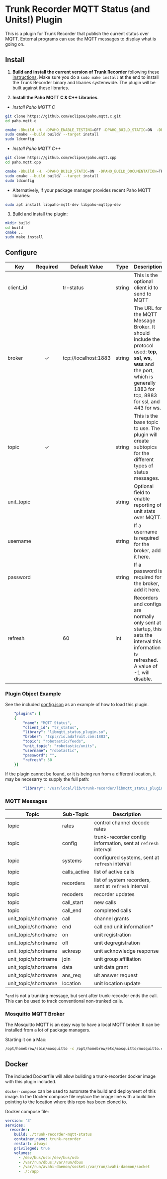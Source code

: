 # Trunk Recorder MQTT Status (and Units!) Plugin

This is a plugin for Trunk Recorder that publish the current status over MQTT. External programs can use the MQTT messages to display what is going on.

## Install

1. **Build and install the current version of Trunk Recorder** following these [instructions](https://github.com/robotastic/trunk-recorder/blob/master/docs/INSTALL-LINUX.md). Make sure you do a `sudo make install` at the end to install the Trunk Recorder binary and libaries systemwide. The plugin will be built against these libraries.

2. **Install the Paho MQTT C & C++ Libraries**.

- *Install Paho MQTT C*
```bash
git clone https://github.com/eclipse/paho.mqtt.c.git
cd paho.mqtt.c

cmake -Bbuild -H. -DPAHO_ENABLE_TESTING=OFF -DPAHO_BUILD_STATIC=ON  -DPAHO_WITH_SSL=ON -DPAHO_HIGH_PERFORMANCE=ON
sudo cmake --build build/ --target install
sudo ldconfig
```

- *Install Paho MQTT C++*
```bash
git clone https://github.com/eclipse/paho.mqtt.cpp
cd paho.mqtt.cpp

cmake -Bbuild -H. -DPAHO_BUILD_STATIC=ON  -DPAHO_BUILD_DOCUMENTATION=TRUE -DPAHO_BUILD_SAMPLES=TRUE
sudo cmake --build build/ --target install
sudo ldconfig
```

- Alternatively, if your package manager provides recent Paho MQTT libraries:

```bash
sudo apt install libpaho-mqtt-dev libpaho-mqttpp-dev
```


3. Build and install the plugin:

```bash
mkdir build
cd build
cmake ..
sudo make install
```

## Configure

| Key        | Required | Default Value | Type   | Description                                                  |
|------------| :------: | ------------- | ------ | ------------------------------------------------------------ |
| client_id  |          | tr-status     | string | This is the optional client id to send to MQTT |
| broker     |    ✓     |   tcp://localhost:1883            | string | The URL for the MQTT Message Broker. It should include the protocol used: **tcp**, **ssl**, **ws**, **wss** and the port, which is generally 1883 for tcp, 8883 for ssl, and 443 for ws. |
| topic      |    ✓     |               | string | This is the base topic to use. The plugin will create subtopics for the different types of status messages. |
| unit_topic |          |               | string | Optional field to enable reporting of unit stats over MQTT. |
| username   |          |               | string | If a username is required for the broker, add it here. |
| password   |          |               | string | If a password is required for the broker, add it here. |
| refresh    |          |        60     | int    | Recorders and configs are normally only sent at startup, this sets the interval this information is refreshed. A value of -1 will disable. |


### Plugin Object Example
See the included [config.json](./config.json) as an example of how to load this plugin.

```yaml
    "plugins": [
    {
        "name": "MQTT Status",
        "client_id": "tr_status",
        "library": "libmqtt_status_plugin.so",
        "broker": "tcp://io.adafruit.com:1883",
        "topic": "robotastic/feeds",
        "unit_topic": "robotastic/units",
        "username": "robotastic",
        "password": "",
        "refresh": 30
    }]
```
If the plugin cannot be found, or it is being run from a different location, it may be necesarry to supply the full path:
```yaml
        "library": "/usr/local/lib/trunk-recorder/libmqtt_status_plugin.so",
```

### MQTT Messages
| Topic | Sub-Topic | Description |
| ----- | ------- | ----------- |
| topic | rates | control channel decode rates |
| topic | config | trunk-recorder config information, sent at `refresh` interval  |
| topic | systems | configured systems, sent at `refresh` interval |
| topic | calls_active | list of active calls|
| topic | recorders | list of system recorders, sent at `refresh` interval |
| topic | recoders | recorder updates |
| topic | call_start | new calls |
|topic  | call_end | completed calls |
| unit_topic/shortname | call | channel grants |
| unit_topic/shortname | end | call end unit information\* |
| unit_topic/shortname | on | unit registration |
| unit_topic/shortname | off | unit degregistration |
| unit_topic/shortname | ackresp | unit acknowledge response |
| unit_topic/shortname | join | unit group affiliation |
| unit_topic/shortname | data | unit data grant |
| unit_topic/shortname | ans_req | uit answer request |
| unit_topic/shortname | location | unit location update |

\*`end` is not a trunking message, but sent after trunk-recorder ends the call.  This can be used to track conventional non-trunked calls.

### Mosquitto MQTT Broker
The Mosquitto MQTT is an easy way to have a local MQTT broker. It can be installed from a lot of package managers. 


Starting it on a Mac:
```bash
/opt/homebrew/sbin/mosquitto -c /opt/homebrew/etc/mosquitto/mosquitto.conf
```

## Docker

The included Dockerfile will allow buliding a trunk-recorder docker image with this plugin included.

`docker-compose` can be used to automate the build and deployment of this image. In the Docker compose file replace the image line with a build line pointing to the location where this repo has been cloned to.   

Docker compose file:

```yaml
version: '3'
services:
  recorder:
    build: ./trunk-recorder-mqtt-status
    container_name: trunk-recorder
    restart: always
    privileged: true
    volumes:
      - /dev/bus/usb:/dev/bus/usb
      - /var/run/dbus:/var/run/dbus 
      - /var/run/avahi-daemon/socket:/var/run/avahi-daemon/socket
      - ./:/app
```
